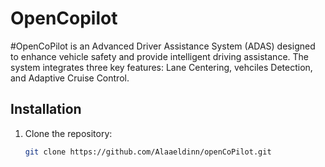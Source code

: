 # OpenCopilot

#OpenCoPilot is an Advanced Driver Assistance System (ADAS) designed to enhance vehicle safety and provide intelligent driving assistance. The system integrates three key features: Lane Centering, vehciles Detection, and Adaptive Cruise Control.

## Installation

1. Clone the repository:
   ```bash
   git clone https://github.com/Alaaeldinn/openCoPilot.git
